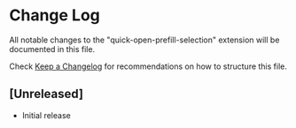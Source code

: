 # Change Log
All notable changes to the "quick-open-prefill-selection" extension will be documented in this file.

Check [Keep a Changelog](http://keepachangelog.com/) for recommendations on how to structure this file.

## [Unreleased]
- Initial release